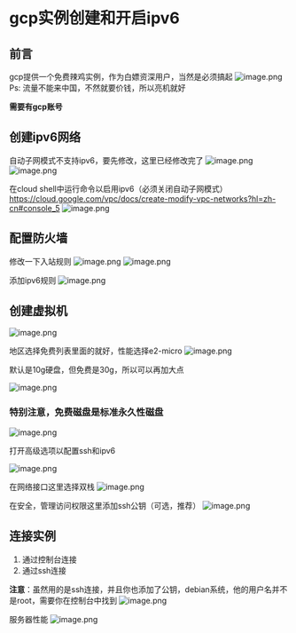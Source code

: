 # gcp实例创建和开启ipv6


## 前言
gcp提供一个免费辣鸡实例，作为白嫖资深用户，当然是必须搞起
![image.png](https://wx1.sinaimg.cn/large/008rgIcAly1h1u1cak03pj30re0pdjy8.jpg)
Ps: 流量不能来中国，不然就要价钱，所以亮机就好

**需要有gcp账号**
## 创建ipv6网络
自动子网模式不支持ipv6，要先修改，这里已经修改完了
![image.png](https://wx1.sinaimg.cn/large/008rgIcAly1h1u1vsrickj30ld0boq5g.jpg)
![image.png](https://wx1.sinaimg.cn/large/008rgIcAly1h1u1wbdtytj30ls0hrmzr.jpg)

在cloud shell中运行命令以启用ipv6（必须关闭自动子网模式）
<https://cloud.google.com/vpc/docs/create-modify-vpc-networks?hl=zh-cn#console_5>
![image.png](https://wx1.sinaimg.cn/large/008rgIcAly1h1u1xew6k4j312j0ijag0.jpg)

## 配置防火墙
修改一下入站规则
![image.png](https://wx1.sinaimg.cn/large/008rgIcAly1h1u1ms5fnvj31480ktwp1.jpg)
![image.png](https://wx1.sinaimg.cn/large/008rgIcAly1h1u1orvvqij30q90i640j.jpg)

添加ipv6规则
![image.png](https://wx1.sinaimg.cn/large/008rgIcAly1h1u1pwuaylj30qa0n7ach.jpg)

## 创建虚拟机
![image.png](https://wx1.sinaimg.cn/large/008rgIcAly1h1u1dsog9qj30l50o1q6j.jpg)

地区选择免费列表里面的就好，性能选择e2-micro
![image.png](https://wx1.sinaimg.cn/large/008rgIcAly1h1u1fy3mvvj30r00r2ae3.jpg)


默认是10g硬盘，但免费是30g，所以可以再加大点

![image.png](https://wx1.sinaimg.cn/large/008rgIcAly1h1u1gfjfxqj315i0k3n1n.jpg)

### 特别注意，免费磁盘是标准永久性磁盘
![image.png](https://wx1.sinaimg.cn/large/008rgIcAly1h2b9eu98q6j30lv07agms.jpg)

打开高级选项以配置ssh和ipv6

![image.png](https://wx1.sinaimg.cn/large/008rgIcAly1h1u1hmjrs8j30eo02gq38.jpg)

在网络接口这里选择双栈
![image.png](https://wx1.sinaimg.cn/large/008rgIcAly1h1u1inwlqsj30lo0ecgn3.jpg)

在安全，管理访问权限这里添加ssh公钥（可选，推荐）
![image.png](https://wx1.sinaimg.cn/large/008rgIcAly1h1u1jpkjy1j30pe0uzn39.jpg)

## 连接实例
1. 通过控制台连接
2. 通过ssh连接

**注意**：虽然用的是ssh连接，并且你也添加了公钥，debian系统，他的用户名并不是root，需要你在控制台中找到
![image.png](https://wx1.sinaimg.cn/large/008rgIcAly1h1u2itai3pj319t0a6djj.jpg)


服务器性能
![image.png](https://wx1.sinaimg.cn/large/008rgIcAly1h25yeecutzj30s90jw13v.jpg)
